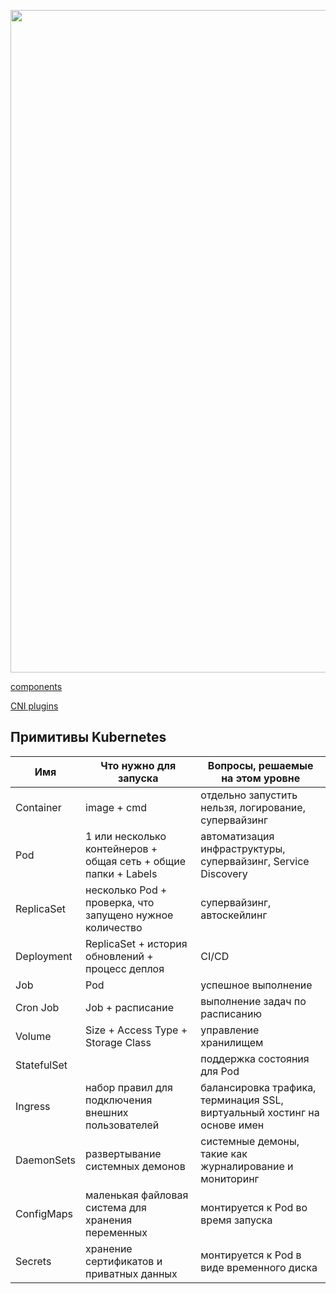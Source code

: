 <p align="center">
    <a href="https://github.com/ViktorUJ/cks/blob/dkt_ckad_01/selfStudy/dkt/ckad/01/README.MD"><img src="https://kubernetes.io/images/docs/components-of-kubernetes.svg" width="1900" height="1060" alt="SRE Learning Platform"/></a>
</p>

[components](https://kubernetes.io/docs/concepts/overview/components/)

[CNI plugins](https://kubernetes.io/docs/concepts/cluster-administration/networking/#cni)


## Примитивы Kubernetes

| Имя         | Что нужно для запуска                                      | Вопросы, решаемые на этом уровне                                               |
|-------------|------------------------------------------------------------|--------------------------------------------------------------------------------|
| Container   | image + cmd                                                 | отдельно запустить нельзя, логирование, супервайзинг                           |
| Pod         | 1 или несколько контейнеров + общая сеть + общие папки + Labels | автоматизация инфраструктуры, супервайзинг, Service Discovery                  |
| ReplicaSet  | несколько Pod + проверка, что запущено нужное количество    | супервайзинг, автоскейлинг                                                     |
| Deployment  | ReplicaSet + история обновлений + процесс деплоя            | CI/CD                                                                         |
| Job         | Pod                                                         | успешное выполнение                                                           |
| Cron Job    | Job + расписание                                            | выполнение задач по расписанию                                                |
| Volume      | Size + Access Type + Storage Class                          | управление хранилищем                                                          |
| StatefulSet |                                                            | поддержка состояния для Pod                                                   |
| Ingress     | набор правил для подключения внешних пользователей          | балансировка трафика, терминация SSL, виртуальный хостинг на основе имен       |
| DaemonSets  | развертывание системных демонов                             | системные демоны, такие как журналирование и мониторинг                        |
| ConfigMaps  | маленькая файловая система для хранения переменных          | монтируется к Pod во время запуска                                             |
| Secrets     | хранение сертификатов и приватных данных                    | монтируется к Pod в виде временного диска                                      |

